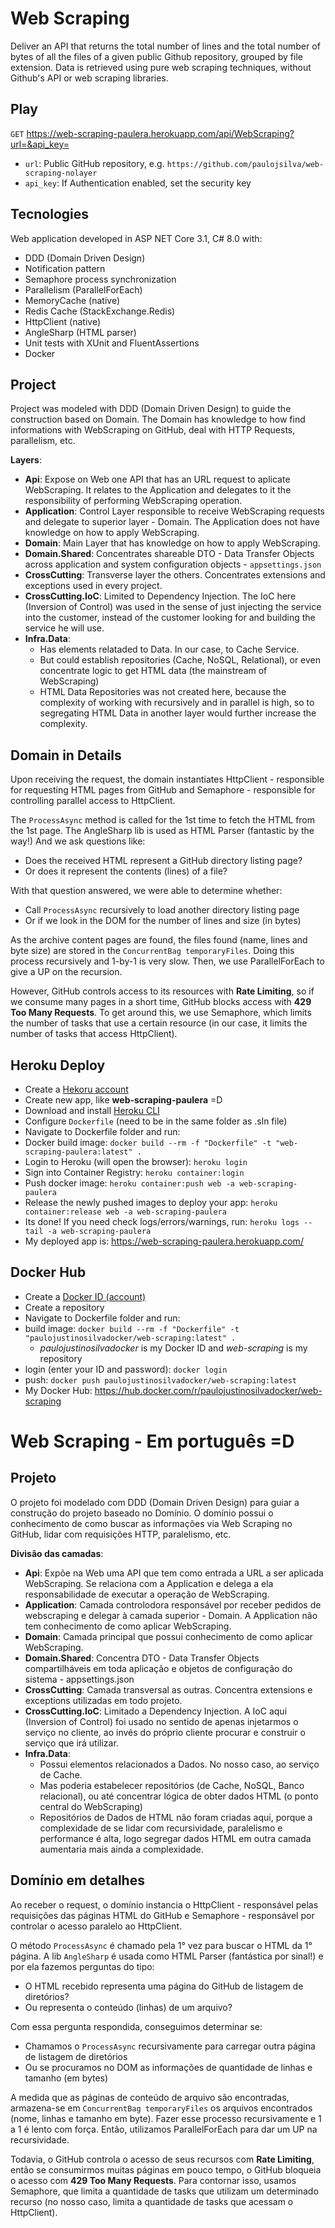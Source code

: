 # Web Scraping

Deliver an API that returns the total number of lines and the total number of bytes of all the files of a given public Github repository, grouped by file extension.
Data is retrieved using pure web scraping techniques, without Github's API or web scraping libraries.

## Play

``GET`` https://web-scraping-paulera.herokuapp.com/api/WebScraping?url=&api_key=

- ``url``: Public GitHub repository, e.g. `https://github.com/paulojsilva/web-scraping-nolayer`
- ``api_key``: If Authentication enabled, set the security key

## Tecnologies

Web application developed in ASP NET Core 3.1, C# 8.0 with:

- DDD (Domain Driven Design)
- Notification pattern
- Semaphore process synchronization
- Parallelism (ParallelForEach)
- MemoryCache (native)
- Redis Cache (StackExchange.Redis)
- HttpClient (native)
- AngleSharp (HTML parser)
- Unit tests with XUnit and FluentAssertions
- Docker

## Project

Project was modeled with DDD (Domain Driven Design) to guide the construction based on Domain.
The Domain has knowledge to how find informations with WebScraping on GitHub, deal with HTTP Requests, parallelism, etc.

**Layers**:

- **Api**: Expose on Web one API that has an URL request to aplicate WebScraping. It relates to the Application and delegates to it the responsibility of performing WebScraping operation.
- **Application**: Control Layer responsible to receive WebScraping requests and delegate to superior layer - Domain. The Application does not have knowledge on how to apply WebScraping.
- **Domain**: Main Layer that has knowledge on how to apply WebScraping.
- **Domain.Shared**: Concentrates shareable DTO - Data Transfer Objects across application and system configuration objects - `appsettings.json`
- **CrossCutting**: Transverse layer the others. Concentrates extensions and exceptions used in every project.
- **CrossCutting.IoC**: Limited to Dependency Injection. The IoC here (Inversion of Control) was used in the sense of just injecting the service into the customer, instead of the customer looking for and building the service he will use.
- **Infra.Data**:
	- Has elements relataded to Data. In our case, to Cache Service. 
	- But could establish repositories (Cache, NoSQL, Relational), or even concentrate logic to get HTML data (the mainstream of WebScraping)
	- HTML Data Repositories was not created here, because the complexity of working with recursively and in parallel is high, so to segregating HTML Data in another layer would further increase the complexity.

## Domain in Details

Upon receiving the request, the domain instantiates HttpClient - responsible for requesting HTML pages from GitHub and Semaphore - responsible for controlling parallel access to HttpClient. 

The `ProcessAsync` method is called for the 1st time to fetch the HTML from the 1st page.
The AngleSharp lib is used as HTML Parser (fantastic by the way!) And we ask questions like:

- Does the received HTML represent a GitHub directory listing page? 
- Or does it represent the contents (lines) of a file?

With that question answered, we were able to determine whether:

- Call `ProcessAsync` recursively to load another directory listing page
- Or if we look in the DOM for the number of lines and size (in bytes)

As the archive content pages are found, the files found (name, lines and byte size) are stored in the `ConcurrentBag temporaryFiles`.
Doing this process recursively and 1-by-1 is very slow. Then, we use ParallelForEach to give a UP on the recursion.

However, GitHub controls access to its resources with **Rate Limiting**, so if we consume many pages in a short time, GitHub blocks access with **429 Too Many Requests**.
To get around this, we use Semaphore, which limits the number of tasks that use a certain resource (in our case, it limits the number of tasks that access HttpClient).

## Heroku Deploy

- Create a [Hekoru account](https://www.heroku.com/)
- Create new app, like **web-scraping-paulera** =D
- Download and install [Heroku CLI](https://devcenter.heroku.com/articles/heroku-command-line)
- Configure ``Dockerfile`` (need to be in the same folder as .sln file)
- Navigate to Dockerfile folder and run:
- Docker build image: ``docker build --rm -f "Dockerfile" -t "web-scraping-paulera:latest" .``
- Login to Heroku (will open the browser): ``heroku login``
- Sign into Container Registry: ``heroku container:login``
- Push docker image: ``heroku container:push web -a web-scraping-paulera``
- Release the newly pushed images to deploy your app: ``heroku container:release web -a web-scraping-paulera``
- Its done! If you need check logs/errors/warnings, run: ``heroku logs --tail -a web-scraping-paulera``
- My deployed app is: https://web-scraping-paulera.herokuapp.com/

## Docker Hub

- Create a [Docker ID (account)](https://hub.docker.com/)
- Create a repository
- Navigate to Dockerfile folder and run:
- build image: ``docker build --rm -f "Dockerfile" -t "paulojustinosilvadocker/web-scraping:latest" .``
	- _paulojustinosilvadocker_ is my Docker ID and _web-scraping_ is my repository
- login (enter your ID and password): ``docker login``
- push: ``docker push paulojustinosilvadocker/web-scraping:latest``
- My Docker Hub: https://hub.docker.com/r/paulojustinosilvadocker/web-scraping


# Web Scraping - Em português =D

## Projeto

O projeto foi modelado com DDD (Domain Driven Design) para guiar a construção do projeto baseado no Domínio.
O domínio possui o conhecimento de como buscar as informações via Web Scraping no GitHub, lidar com requisições HTTP, paralelismo, etc.

**Divisão das camadas**:

- **Api**: Expõe na Web uma API que tem como entrada a URL a ser aplicada WebScraping. Se relaciona com a Application e delega a ela responsabilidade de executar a operação de WebScraping.
- **Application**: Camada controlodora responsável por receber pedidos de webscraping e delegar à camada superior - Domain. A Application não tem conhecimento de como aplicar WebScraping.
- **Domain**: Camada principal que possui conhecimento de como aplicar WebScraping.
- **Domain.Shared**: Concentra DTO - Data Transfer Objects compartilháveis em toda aplicação e objetos de configuração do sistema - appsettings.json
- **CrossCutting**: Camada transversal as outras. Concentra extensions e exceptions utilizadas em todo projeto.
- **CrossCutting.IoC**: Limitado a Dependency Injection. A IoC aqui (Inversion of Control) foi usado no sentido de apenas injetarmos o serviço no cliente, ao invés do próprio cliente procurar e construir o serviço que irá utilizar.
- **Infra.Data**:
	- Possui elementos relacionados a Dados. No nosso caso, ao serviço de Cache. 
	- Mas poderia estabelecer repositórios (de Cache, NoSQL, Banco relacional), ou até concentrar lógica de obter dados HTML (o ponto central do WebScraping)
	- Repositórios de Dados de HTML não foram criadas aqui, porque a complexidade de se lidar com recursividade, paralelismo e performance é alta, logo segregar dados HTML em outra camada aumentaria mais ainda a complexidade.

## Domínio em detalhes

Ao receber o request, o domínio instancia o HttpClient - responsável pelas requisições das páginas HTML do GitHub e Semaphore - responsável por controlar o acesso paralelo ao HttpClient.

O método `ProcessAsync` é chamado pela 1° vez para buscar o HTML da 1° página.
A lib `AngleSharp` é usada como HTML Parser (fantástica por sinal!) e por ela fazemos perguntas do tipo:

- O HTML recebido representa uma página do GitHub de listagem de diretórios?
- Ou representa o conteúdo (linhas) de um arquivo?

Com essa pergunta respondida, conseguimos determinar se:

- Chamamos o `ProcessAsync` recursivamente para carregar outra página de listagem de diretórios
- Ou se procuramos no DOM as informações de quantidade de linhas e tamanho (em bytes)

A medida que as páginas de conteúdo de arquivo são encontradas, armazena-se em `ConcurrentBag temporaryFiles` os arquivos encontrados (nome, linhas e tamanho em byte).
Fazer esse processo recursivamente e 1 a 1 é lento com força. Então, utilizamos ParallelForEach para dar um UP na recursividade.

Todavia, o GitHub controla o acesso de seus recursos com **Rate Limiting**, então se consumirmos muitas páginas em pouco tempo, o GitHub bloqueia o acesso com **429 Too Many Requests**.
Para contornar isso, usamos Semaphore, que limita a quantidade de tasks que utilizam um determinado recurso (no nosso caso, limita a quantidade de tasks que acessam o HttpClient).

